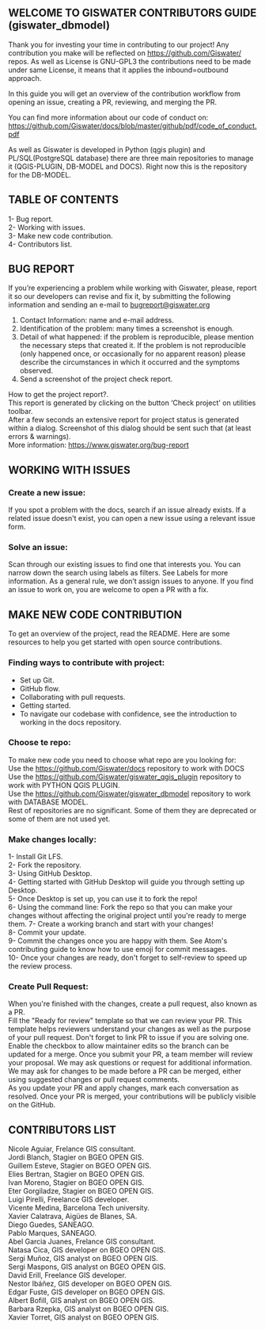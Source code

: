 ## WELCOME TO GISWATER CONTRIBUTORS GUIDE (giswater_dbmodel)
Thank you for investing your time in contributing to our project! Any contribution you make will be reflected on https://github.com/Giswater/ repos. As well as License is GNU-GPL3 the contributions need to be made under same License, it means that it applies the inbound=outbound approach.<br>

In this guide you will get an overview of the contribution workflow from opening an issue, creating a PR, reviewing, and merging the PR.<br>

You can find more information about our code of conduct on: https://github.com/Giswater/docs/blob/master/github/pdf/code_of_conduct.pdf

As well as Giswater is developed in Python (qgis plugin) and PL/SQL(PostgreSQL database) there are three main repositories to manage it (QGIS-PLUGIN, DB-MODEL and DOCS). Right now this is the repository for the DB-MODEL.

## TABLE OF CONTENTS
1- Bug report.<br>
2- Working with issues.<br>
3- Make new code contribution.<br>
4- Contributors list.<br>

## BUG REPORT
If you’re experiencing a problem while working with Giswater, please, report it so our developers can revise and fix it, by submitting the following information and sending an e-mail to bugreport@giswater.org

1. Contact Information: name and e-mail address.<br>
2. Identification of the problem: many times a screenshot is enough.<br>
3. Detail of what happened: if the problem is reproducible, please mention the necessary steps that created it. If the problem is not reproducible (only happened once, or occasionally for no apparent reason) please describe the circumstances in which it occurred and the symptoms observed.<br>
4. Send a screenshot of the project check report.<br>

How to get the project report?.<br>
This report is generated by clicking on the button ‘Check project' on utilities toolbar.<br>
After a few seconds an extensive report for project status is generated within a dialog. Screenshot of this dialog should be sent such that (at least errors & warnings).<br>
More information: https://www.giswater.org/bug-report<br>


## WORKING WITH ISSUES
### Create a new issue:
If you spot a problem with the docs, search if an issue already exists. If a related issue doesn't exist, you can open a new issue using a relevant issue form.<br>

### Solve an issue:
Scan through our existing issues to find one that interests you. You can narrow down the search using labels as filters. See Labels for more information. As a general rule, we don’t assign issues to anyone. If you find an issue to work on, you are welcome to open a PR with a fix.<br>

## MAKE NEW CODE CONTRIBUTION
To get an overview of the project, read the README. Here are some resources to help you get started with open source contributions.<br>

### Finding ways to contribute with project:
- Set up Git.<br>
- GitHub flow.<br>
- Collaborating with pull requests.<br>
- Getting started.<br>
- To navigate our codebase with confidence, see the introduction to working in the docs repository.<br>

### Choose te repo:
To make new code you need to choose what repo are you looking for:<br>
Use the https://github.com/Giswater/docs repository to work with DOCS<br>
Use the https://github.com/Giswater/giswater_qgis_plugin repository to work with PYTHON QGIS PLUGIN.<br>
Use the https://github.com/Giswater/giswater_dbmodel repository to work with DATABASE MODEL.<br>
Rest of repositories are no significant. Some of them they are deprecated or some of them are not used yet.


### Make changes locally:
1- Install Git LFS.<br>
2- Fork the repository.<br>
3- Using GitHub Desktop.<br>
4- Getting started with GitHub Desktop will guide you through setting up Desktop.<br>
5- Once Desktop is set up, you can use it to fork the repo!<br>
6- Using the command line: Fork the repo so that you can make your changes without affecting the original project until you're ready to merge them.
7- Create a working branch and start with your changes!<br>
8- Commit your update.<br>
9- Commit the changes once you are happy with them. See Atom's contributing guide to know how to use emoji for commit messages.<br>
10- Once your changes are ready, don't forget to self-review to speed up the review process.<br>

### Create Pull Request:
When you're finished with the changes, create a pull request, also known as a PR.<br>
Fill the "Ready for review" template so that we can review your PR. This template helps reviewers understand your changes as well as the purpose of your pull request. Don't forget to link PR to issue if you are solving one.<br>
Enable the checkbox to allow maintainer edits so the branch can be updated for a merge. Once you submit your PR, a team member will review your proposal. We may ask questions or request for additional information.<br>
We may ask for changes to be made before a PR can be merged, either using suggested changes or pull request comments.<br>
As you update your PR and apply changes, mark each conversation as resolved. Once your PR is merged, your contributions will be publicly visible on the GitHub.<br>

## CONTRIBUTORS LIST
Nicole Aguiar, Frelance GIS consultant.<br>
Jordi Blanch, Stagier on BGEO OPEN GIS.<br>
Guillem Esteve, Stagier on BGEO OPEN GIS.<br>
Elies Bertran, Stagier on BGEO OPEN GIS.<br>
Ivan Moreno, Stagier on BGEO OPEN GIS.<br>
Eter Gorgiladze, Stagier on BGEO OPEN GIS.<br>
Luigi Pirelli, Freelance GIS developer.<br>
Vicente Medina, Barcelona Tech university.<br>
Xavier Calatrava, Aigües de Blanes, SA.<br>
Diego Guedes, SANEAGO.<br>
Pablo Marques, SANEAGO.<br>
Abel Garcia Juanes, Frelance GIS consultant.<br>
Natasa Cica, GIS developer on BGEO OPEN GIS.<br>
Sergi Muñoz, GIS analyst on BGEO OPEN GIS.<br>
Sergi Maspons, GIS analyst on BGEO OPEN GIS.<br>
David Erill, Freelance GIS developer.<br>
Nestor Ibáñez, GIS developer on BGEO OPEN GIS.<br>
Edgar Fuste, GIS developer on BGEO OPEN GIS.<br>
Albert Bofill, GIS analyst on BGEO OPEN GIS.<br>
Barbara Rzepka, GIS analyst on BGEO OPEN GIS.<br>
Xavier Torret, GIS analyst on BGEO OPEN GIS.<br>
